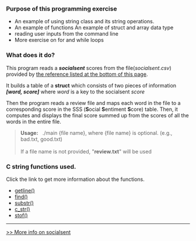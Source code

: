 ### Purpose of this programming exercise
- An example of using string class and its string operations.
- An example of functions
  An example of struct and array data type
- reading user inputs from the command line
- More exercise on for and while loops

### What does it do?

This program reads a ***socialsent*** scores from the file(*socialsent.csv*) provided by [the reference listed at the bottom of this page](#socialsent).

It builds a table of a **struct** which consists of two pieces of information ***[word, score]*** where *word* is a key to the socialsent *score*

Then the program reads a review file and maps each word in the file to a corresponding score in the SSS (**S**ocial **S**entiment **S**core) table. Then, it computes and displays the final score summed up from the scores of all the words in the entire file.

> **Usage:** &nbsp; ./main {file name}, where {file name} is optional. (e.g., bad.txt, good.txt)
<br><br>If a file name is not provided, "**review.txt**" will be used

### C string functions used. 
Click the link to get more information about the functions.
- [getline()](https://www.cplusplus.com/reference/string/string/getline/)
- [find()](https://www.cplusplus.com/reference/string/string/find/)
- [substr()](https://www.cplusplus.com/reference/string/basic_string/substr/)
- [c_str()](https://www.cplusplus.com/reference/string/basic_string/c_str/)
- [stof()](https://www.cplusplus.com/reference/string/stof/)

------
<a name="socialsent"/>  

[>> More info on socialsent](https://nlp.stanford.edu/projects/socialsent/)